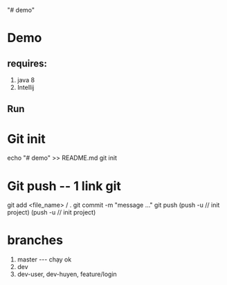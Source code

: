 "# demo" 
# Demo
## requires:
1. java 8
2. Intellij

## Run
# Git init 
echo "# demo" >> README.md
git init

# Git push -- 1 link git
git add <file_name> / .
git commit -m "message ..."
git push 
(push -u // init project)
(push -u // init project)

# branches
1. master --- chạy ok
2. dev 
3. dev-user, dev-huyen, feature/login
